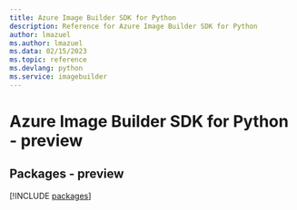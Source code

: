 ```yaml
---
title: Azure Image Builder SDK for Python
description: Reference for Azure Image Builder SDK for Python
author: lmazuel
ms.author: lmazuel
ms.data: 02/15/2023
ms.topic: reference
ms.devlang: python
ms.service: imagebuilder
---
```

# Azure Image Builder SDK for Python - preview
## Packages - preview
[!INCLUDE [packages](image-builder-index.md)]